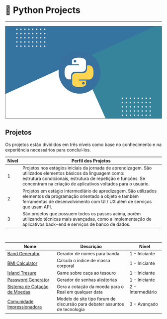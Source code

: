 # 📒 Python Projects
<hr>

![python logo](https://github.com/rebcost/python/blob/main/python-logo.png)

## Projetos

Os projetos estão divididos em três níveis como base no conhecimento e na experiência necessários para concluí-los.


<table class="tg">
<thead>
  <tr>
    <th class="tg-0lax"><span style="font-weight:bold">Nível</span></th>
    <th class="tg-baqh"><span style="font-weight:bold">Perfil dos Projetos</span></th>
  </tr>
</thead>
<tbody>
  <tr>
    <td class="tg-baqh">1</td>
    <td class="tg-0lax">Projetos nos estágios iniciais da jornada de aprendizagem. São utilizados elementos básicos da linguagem como:<br>estrutura condicionais, estrutura de repetição e funções. Se concentram na criação de aplicativos voltados para o usuário.</td>
  </tr>
  <tr>
    <td class="tg-baqh">2</td>
    <td class="tg-0lax">Projetos em estágio intermediário de apredizagem. São utilizados elementos da programação orientado a objeto e também ferramentas de desenvolvimento com UI / UX além de serviços que usam API.</td>
  </tr>
  <tr>
    <td class="tg-baqh">3</td>
    <td class="tg-0lax">São projetos que possuem todos os passos acima, porém utilizando técnicas mais avançadas, como a implementação de aplicativos back-end e serviços de banco de dados.</td>
  </tr>
</tbody>
</table>

<br>


<table class="tg">
<thead>
  <tr>
    <th class="tg-amwm">Nome</th>
    <th class="tg-amwm">Descrição</th>
    <th class="tg-amwm">Nível</th>
  </tr>
</thead>
<tbody>
  <tr>
    <td class="tg-0lax"><a href="https://github.com/rebcost/python/blob/main/Projects/1%20-%20Iniciante/band-name-generator.md">Band Generator</a></td>
    <td class="tg-0lax">Gerador de nomes para banda</td>
    <td class="tg-baqh">1 - Iniciante</td>
  </tr>
  <tr>
    <td class="tg-0lax"><a href="https://github.com/rebcost/python/blob/main/Projects/1%20-%20Iniciante/bmi-calulator.md">BMI Calculator</a></td>
    <td class="tg-0lax">Calcula o índice de massa corporal</td>
    <td class="tg-0lax">1 - Iniciante</td>
  </tr>
  <tr>
    <td class="tg-0lax"><a href="https://github.com/rebcost/python/edit/main/Projects/1%20-%20Iniciante/island-tresure.md">Island Tresure</a></td>
    <td class="tg-0lax">Game sobre caça ao tesouro</td>
    <td class="tg-0lax">1 - Iniciante</td>
  </tr>
  <tr>
    <td class="tg-0lax"><a href="https://github.com/rebcost/python/blob/main/Projects/1%20-%20Iniciante/password-generator.md">Password Generator</a></td>
    <td class="tg-0lax">Gerador de senhas aleátorias</td>
    <td class="tg-0lax">1 - Iniciante</td>
  </tr>
  <tr>
    <td class="tg-0lax"><a href="https://github.com/rebcost/python/blob/main/Projects/2%20-%20Intermedi%C3%A1rio/sistemacotacao.md">Sistema de Cotação de Moedas</a></td>
    <td class="tg-0lax">Gera a cotação da moeda para o Real em qualquer data</td>
    <td class="tg-0lax">2 - Intermediário</td>
  </tr>
    <tr>
    <td class="tg-0lax"><a href="https://github.com/rebcost/python/blob/main/Projects/2%20-%20Intermedi%C3%A1rio/sistemacotacao.md">Comunidade Impressionadora</a></td>
    <td class="tg-0lax">Modelo de site tipo forum de discursão para debater assuntos de tecnologia</td>
    <td class="tg-0lax">3 - Avançado</td>
  </tr>
</tbody>
</table>




